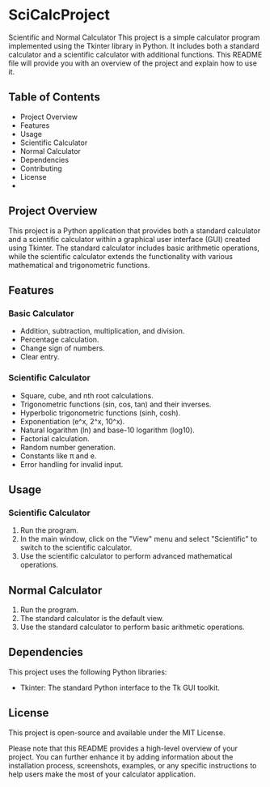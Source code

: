 # SciCalcProject

Scientific and Normal Calculator
This project is a simple calculator program implemented using the Tkinter library in Python. It includes both a standard calculator and a scientific calculator with additional functions. This README file will provide you with an overview of the project and explain how to use it.

## Table of Contents
* Project Overview
* Features
* Usage
* Scientific Calculator
* Normal Calculator
* Dependencies
* Contributing
* License
* 
## Project Overview
This project is a Python application that provides both a standard calculator and a scientific calculator within a graphical user interface (GUI) created using Tkinter. The standard calculator includes basic arithmetic operations, while the scientific calculator extends the functionality with various mathematical and trigonometric functions.

## Features

### Basic Calculator
* Addition, subtraction, multiplication, and division.
* Percentage calculation.
* Change sign of numbers.
* Clear entry.

### Scientific Calculator
* Square, cube, and nth root calculations.
* Trigonometric functions (sin, cos, tan) and their inverses.
* Hyperbolic trigonometric functions (sinh, cosh).
* Exponentiation (e^x, 2^x, 10^x).
* Natural logarithm (ln) and base-10 logarithm (log10).
* Factorial calculation.
* Random number generation.
* Constants like π and e.
* Error handling for invalid input.

## Usage

### Scientific Calculator
1. Run the program.
2. In the main window, click on the "View" menu and select "Scientific" to switch to the scientific calculator.
3. Use the scientific calculator to perform advanced mathematical operations.
## Normal Calculator
1. Run the program.
2. The standard calculator is the default view.
3. Use the standard calculator to perform basic arithmetic operations.
   
## Dependencies
This project uses the following Python libraries:

* Tkinter: The standard Python interface to the Tk GUI toolkit.

## License
This project is open-source and available under the MIT License.

Please note that this README provides a high-level overview of your project. You can further enhance it by adding information about the installation process, screenshots, examples, or any specific instructions to help users make the most of your calculator application.
